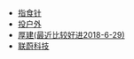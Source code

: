 * [指食针](http://www.zhishizhen.cn/#/login)
* [投户外](http://www.touhuwai.com/)
* [厚建(最近比较好进2018-6-29)](http://www.hoge.cn/home)
* [联蔚科技](http://www.connext.com.cn/)
